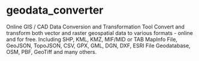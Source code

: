 # geodata_converter

Online GIS / CAD Data Conversion and Transformation Tool
Convert and transform both vector and raster geospatial data to various formats - online and for free. 
Including SHP, KML, KMZ, MIF/MID or TAB MapInfo File, GeoJSON, TopoJSON, CSV, GPX, GML, DGN, DXF, ESRI File Geodatabase, OSM, PBF, GeoTiff and many others. 
